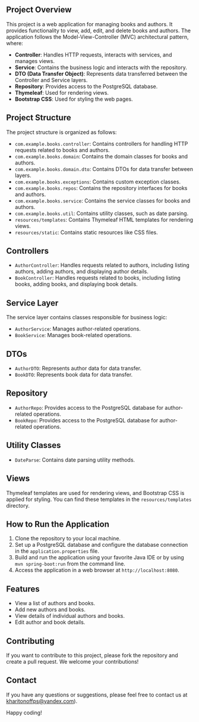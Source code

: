 ## Project Overview

This project is a web application for managing books and authors. It provides functionality to view, add, edit, and delete books and authors. The application follows the Model-View-Controller (MVC) architectural pattern, where:

- **Controller**: Handles HTTP requests, interacts with services, and manages views.
- **Service**: Contains the business logic and interacts with the repository.
- **DTO (Data Transfer Object)**: Represents data transferred between the Controller and Service layers.
- **Repository**: Provides access to the PostgreSQL database.
- **Thymeleaf**: Used for rendering views.
- **Bootstrap CSS**: Used for styling the web pages.

## Project Structure

The project structure is organized as follows:

- `com.example.books.controller`: Contains controllers for handling HTTP requests related to books and authors.
- `com.example.books.domain`: Contains the domain classes for books and authors.
- `com.example.books.domain.dto`: Contains DTOs for data transfer between layers.
- `com.example.books.exceptions`: Contains custom exception classes.
- `com.example.books.repos`: Contains the repository interfaces for books and authors.
- `com.example.books.service`: Contains the service classes for books and authors.
- `com.example.books.util`: Contains utility classes, such as date parsing.
- `resources/templates`: Contains Thymeleaf HTML templates for rendering views.
- `resources/static`: Contains static resources like CSS files.

## Controllers

- `AuthorController`: Handles requests related to authors, including listing authors, adding authors, and displaying author details.
- `BookController`: Handles requests related to books, including listing books, adding books, and displaying book details.

## Service Layer

The service layer contains classes responsible for business logic:

- `AuthorService`: Manages author-related operations.
- `BookService`: Manages book-related operations.

## DTOs

- `AuthorDTO`: Represents author data for data transfer.
- `BookDTO`: Represents book data for data transfer.

## Repository

- `AuthorRepo`: Provides access to the PostgreSQL database for author-related operations.
- `BookRepo`: Provides access to the PostgreSQL database for author-related operations.

## Utility Classes

- `DateParse`: Contains date parsing utility methods.

## Views

Thymeleaf templates are used for rendering views, and Bootstrap CSS is applied for styling. You can find these templates in the `resources/templates` directory.

## How to Run the Application

1. Clone the repository to your local machine.
2. Set up a PostgreSQL database and configure the database connection in the `application.properties` file.
3. Build and run the application using your favorite Java IDE or by using `mvn spring-boot:run` from the command line.
4. Access the application in a web browser at `http://localhost:8080`.

## Features

- View a list of authors and books.
- Add new authors and books.
- View details of individual authors and books.
- Edit author and book details.


## Contributing

If you want to contribute to this project, please fork the repository and create a pull request. We welcome your contributions!



## Contact

If you have any questions or suggestions, please feel free to contact us at kharitonoffps@yandex.com).

Happy coding!
